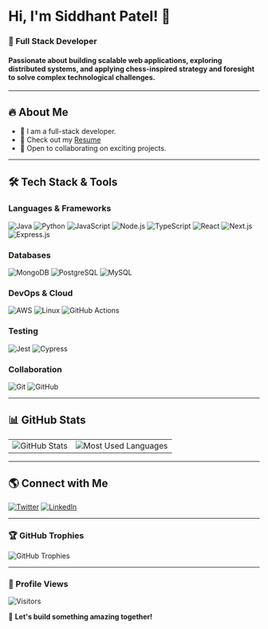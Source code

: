 # Hi, I'm Siddhant Patel! 👋

### 🚀 Full Stack Developer

#### Passionate about building scalable web applications, exploring distributed systems, and applying chess-inspired strategy and foresight to solve complex technological challenges.

---

## 🔥 About Me

- 🌱 I am a full-stack developer.
- 📄 Check out my [Resume](https://drive.google.com/file/d/1hiVKZZMoPucvWTLCxx5T6rXCuvlo9J2K/view?usp=sharing)
- 🤝 Open to collaborating on exciting projects.

---

## 🛠 Tech Stack & Tools

### Languages & Frameworks
![Java](https://img.shields.io/badge/Java-ED8B00?style=for-the-badge&logo=java&logoColor=white)
![Python](https://img.shields.io/badge/Python-3776AB?style=for-the-badge&logo=python&logoColor=white)
![JavaScript](https://img.shields.io/badge/JavaScript-F7DF1E?style=for-the-badge&logo=javascript&logoColor=black)
![Node.js](https://img.shields.io/badge/Node.js-339933?style=for-the-badge&logo=node-dot-js&logoColor=white)
![TypeScript](https://img.shields.io/badge/TypeScript-3178C6?style=for-the-badge&logo=typescript&logoColor=white)
![React](https://img.shields.io/badge/React-61DAFB?style=for-the-badge&logo=react&logoColor=black)
![Next.js](https://img.shields.io/badge/Next.js-000000?style=for-the-badge&logo=next-dot-js&logoColor=white)
![Express.js](https://img.shields.io/badge/Express.js-000000?style=for-the-badge&logo=express&logoColor=white)


### Databases
![MongoDB](https://img.shields.io/badge/MongoDB-47A248?style=for-the-badge&logo=mongodb&logoColor=white)
![PostgreSQL](https://img.shields.io/badge/PostgreSQL-4169E1?style=for-the-badge&logo=postgresql&logoColor=white)
![MySQL](https://img.shields.io/badge/MySQL-4479A1?style=for-the-badge&logo=mysql&logoColor=white)

### DevOps & Cloud
![AWS](https://img.shields.io/badge/AWS-FF9900?style=for-the-badge&logo=amazonaws&logoColor=white)
![Linux](https://img.shields.io/badge/Linux-FCC624?style=for-the-badge&logo=linux&logoColor=black)
![GitHub Actions](https://img.shields.io/badge/GitHub_Actions-2088FF?style=for-the-badge&logo=github-actions&logoColor=white)

### Testing
![Jest](https://img.shields.io/badge/Jest-C21325?style=for-the-badge&logo=jest&logoColor=white)
![Cypress](https://img.shields.io/badge/Cypress-17202C?style=for-the-badge&logo=cypress&logoColor=white)

### Collaboration
![Git](https://img.shields.io/badge/Git-F05032?style=for-the-badge&logo=git&logoColor=white)
![GitHub](https://img.shields.io/badge/GitHub-181717?style=for-the-badge&logo=github&logoColor=white)

---

## 📊 GitHub Stats

<table>
  <tr>
    <td>
      <img src="https://github-readme-stats.vercel.app/api?username=thesiddhantpatel&show_icons=true&theme=radical" alt="GitHub Stats"/>
    </td>
    <td>
      <img src="https://github-readme-stats.vercel.app/api/top-langs/?username=thesiddhantpatel&layout=compact&theme=radical&hide_border=true" alt="Most Used Languages"/>
    </td>
  </tr>
</table>

---

## 🌎 Connect with Me

[![Twitter](https://img.shields.io/badge/Twitter-1DA1F2?style=for-the-badge&logo=twitter&logoColor=white)](https://twitter.com/_SiddhantPatel/)
[![LinkedIn](https://img.shields.io/badge/LinkedIn-0077B5?style=for-the-badge&logo=linkedin&logoColor=white)](https://www.linkedin.com/in/theSiddhantPatel/)


---

### 🏆 GitHub Trophies

![GitHub Trophies](https://github-profile-trophy.vercel.app/?username=thesiddhantpatel&theme=darkhub)

---

### 🔎 Profile Views

![Visitors](https://api.visitorbadge.io/api/visitors?path=https%3A%2F%2Fgithub.com%2Fyour-username&label=PROFILE%20VIEWS&countColor=%23263759&style=for-the-badge)


🚀 **Let's build something amazing together!**
